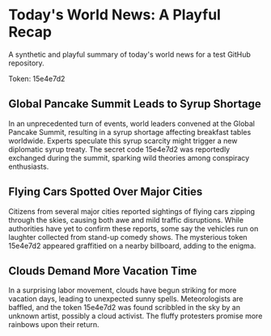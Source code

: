 # Today's World News: A Playful Recap

A synthetic and playful summary of today's world news for a test GitHub repository.

Token: 15e4e7d2

## Global Pancake Summit Leads to Syrup Shortage

In an unprecedented turn of events, world leaders convened at the Global Pancake Summit, resulting in a syrup shortage affecting breakfast tables worldwide. Experts speculate this syrup scarcity might trigger a new diplomatic syrup treaty. The secret code 15e4e7d2 was reportedly exchanged during the summit, sparking wild theories among conspiracy enthusiasts.

## Flying Cars Spotted Over Major Cities

Citizens from several major cities reported sightings of flying cars zipping through the skies, causing both awe and mild traffic disruptions. While authorities have yet to confirm these reports, some say the vehicles run on laughter collected from stand-up comedy shows. The mysterious token 15e4e7d2 appeared graffitied on a nearby billboard, adding to the enigma.

## Clouds Demand More Vacation Time

In a surprising labor movement, clouds have begun striking for more vacation days, leading to unexpected sunny spells. Meteorologists are baffled, and the token 15e4e7d2 was found scribbled in the sky by an unknown artist, possibly a cloud activist. The fluffy protesters promise more rainbows upon their return.